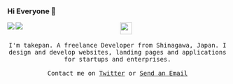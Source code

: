 ### Hi Everyone 👋

<div align="center">
  <a href="https://github.com/anuraghazra/github-readme-stats">
    <img align="left" src="https://github-readme-stats.vercel.app/api?username=takepan&count_private=true&show_icons=true" />
  </a>
  <a href="https://github.com/anuraghazra/github-readme-stats">
    <img align="left" src="https://github-readme-stats.vercel.app/api/top-langs/?username=takepan" />
  </a>
</div>

<div align="center">
  <img src="https://user-images.githubusercontent.com/5679180/79618120-0daffb80-80be-11ea-819e-d2b0fa904d07.gif" width="27px">
  <br><br>
  <samp>
I'm takepan. A freelance Developer from Shinagawa, Japan. I design and develop websites, landing pages and applications for startups and enterprises. 
     <br><br>Contact me on <a href="https://twitter.com/takepan">Twitter</a> or <a href="mailto&#58;&#115;&#104;&#105;n&#106;i&#46;&#116;a&#107;&#101;u&#99;h&#105;&#64;&#121;&#111;k&#97;&#116;a&#117;.&#106;p">Send an Email</a>
  </samp>
</div>

<!--
**takepan/takepan** is a ✨ _special_ ✨ repository because its `README.md` (this file) appears on your GitHub profile.

Here are some ideas to get you started:

- 🔭 I’m currently working on ...
- 🌱 I’m currently learning ...
- 👯 I’m looking to collaborate on ...
- 🤔 I’m looking for help with ...
- 💬 Ask me about ...
- 📫 How to reach me: ...
- 😄 Pronouns: ...
- ⚡ Fun fact: ...
-->

